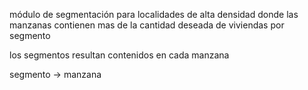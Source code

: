 módulo de segmentación para localidades de alta densidad 
donde las manzanas contienen mas de la cantidad deseada de viviendas por segmento

los segmentos resultan contenidos en cada manzana

segmento -> manzana

